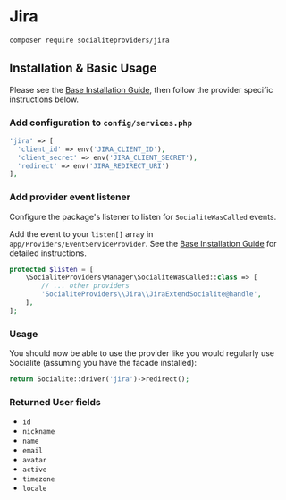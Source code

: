 # Jira

```bash
composer require socialiteproviders/jira
```

## Installation & Basic Usage

Please see the [Base Installation Guide](https://socialiteproviders.com/usage/), then follow the provider specific instructions below.

### Add configuration to `config/services.php`

```php
'jira' => [    
  'client_id' => env('JIRA_CLIENT_ID'),  
  'client_secret' => env('JIRA_CLIENT_SECRET'),  
  'redirect' => env('JIRA_REDIRECT_URI') 
],
```

### Add provider event listener

Configure the package's listener to listen for `SocialiteWasCalled` events.

Add the event to your `listen[]` array in `app/Providers/EventServiceProvider`. See the [Base Installation Guide](https://socialiteproviders.com/usage/) for detailed instructions.

```php
protected $listen = [
    \SocialiteProviders\Manager\SocialiteWasCalled::class => [
        // ... other providers
        'SocialiteProviders\\Jira\\JiraExtendSocialite@handle',
    ],
];
```

### Usage

You should now be able to use the provider like you would regularly use Socialite (assuming you have the facade installed):

```php
return Socialite::driver('jira')->redirect();
```

### Returned User fields

- ``id``
- ``nickname``
- ``name``
- ``email``
- ``avatar``
- ``active``
- ``timezone``
- ``locale``
